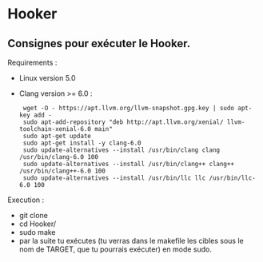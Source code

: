 # Hooker
## Consignes pour exécuter le Hooker.

Requirements :
- Linux version 5.0 
- Clang version >= 6.0 :      
      
       wget -O - https://apt.llvm.org/llvm-snapshot.gpg.key | sudo apt-key add -
       sudo apt-add-repository "deb http://apt.llvm.org/xenial/ llvm-toolchain-xenial-6.0 main"
       sudo apt-get update
       sudo apt-get install -y clang-6.0
       sudo update-alternatives --install /usr/bin/clang clang /usr/bin/clang-6.0 100 
       sudo update-alternatives --install /usr/bin/clang++ clang++ /usr/bin/clang++-6.0 100 
       sudo update-alternatives --install /usr/bin/llc llc /usr/bin/llc-6.0 100 

Execution :
- git clone
- cd Hooker/
- sudo make
- par la suite tu exécutes (tu verras dans le makefile les cibles sous le nom de TARGET, que tu pourrais exécuter) en mode sudo.
